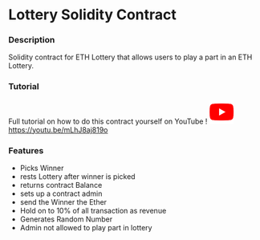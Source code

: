 # Lottery Solidity Contract

### Description 
Solidity contract for ETH Lottery that allows users to play a part in an ETH Lottery.

### Tutorial 
Full tutorial on how to do this contract yourself on YouTube ! 
![Youtube Icon](https://raw.githubusercontent.com/LkingForW/Pictures/main/yt.png) https://youtu.be/mLhJ8aj819o

### Features 
- Picks Winner 
- rests Lottery after winner is picked
- returns contract Balance 
- sets up a contract admin 
- send the Winner the Ether
- Hold on to 10% of all transaction as revenue 
- Generates Random Number
- Admin not allowed to play part in lottery

